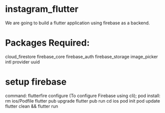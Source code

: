 # instagram_flutter
We are going to build a flutter application using firebase as a backend.

# Packages Required:
cloud_firestore
firebase_core
firebase_auth
firebase_storage
image_picker
intl
provider
uuid

# setup firebase
command: flutterfire configure (To configure Firebase using cli);
pod install:
rm ios/Podfile
flutter pub upgrade
flutter pub run
cd ios
pod init
pod update
flutter clean && flutter run